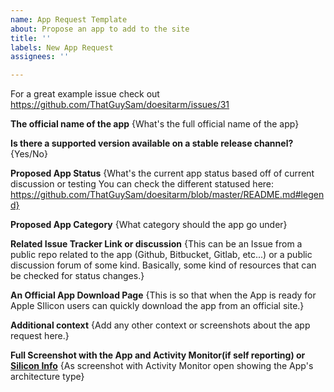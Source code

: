 ```yaml
---
name: App Request Template
about: Propose an app to add to the site
title: ''
labels: New App Request
assignees: ''

---
```



For a great example issue check out https://github.com/ThatGuySam/doesitarm/issues/31


**The official name of the app**
{What's the full official name of the app}

**Is there a supported version available on a stable release channel?**
{Yes/No}

**Proposed App Status**
{What's the current app status based off of current discussion or testing
You can check the different statused here: https://github.com/ThatGuySam/doesitarm/blob/master/README.md#legend}

**Proposed App Category**
{What category should the app go under}

**Related Issue Tracker Link or discussion**
{This can be an Issue from a public repo related to the app (Github, Bitbucket, Gitlab, etc...) or a public discussion forum of some kind. Basically, some kind of resources that can be checked for status changes.}

**An Official App Download Page**
{This is so that when the App is ready for Apple SIlicon users can quickly download the app from an official site.}

**Additional context**
{Add any other context or screenshots about the app request here.}


**Full Screenshot with the App and Activity Monitor(if self reporting) or [Silicon Info](https://github.com/billycastelli/Silicon-Info)**
{As screenshot with Activity Monitor open showing the App's architecture type}



